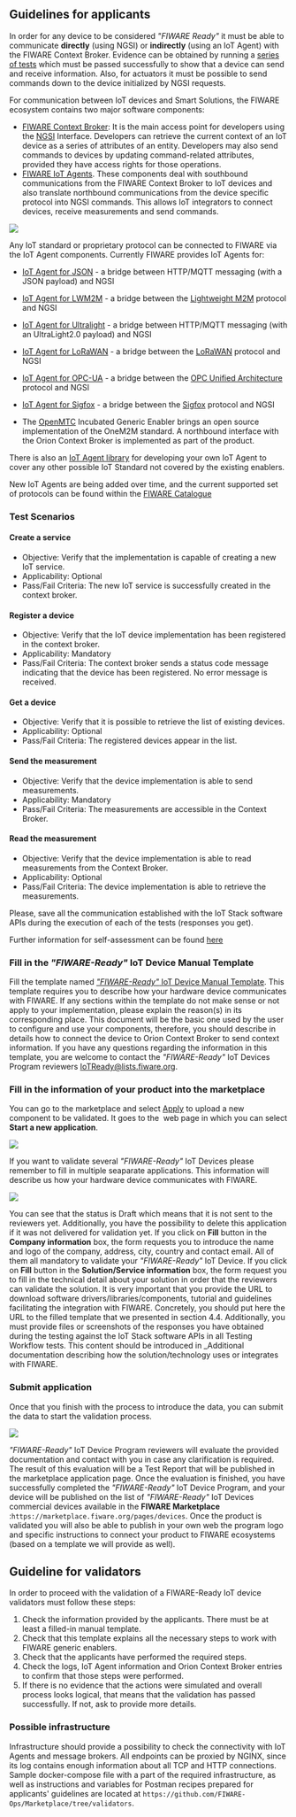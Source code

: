 ## Guidelines for applicants

In order for any device to be considered _"FIWARE Ready"_ it must be able to communicate **directly** (using NGSI) or
**indirectly** (using an IoT Agent) with the FIWARE Context Broker. Evidence can be obtained by running a
[series of tests](#test-scenarios) which must be passed successfully to show that a device can send and receive
information. Also, for actuators it must be possible to send commands down to the device initialized by NGSI requests.

For communication between IoT devices and Smart Solutions, the FIWARE ecosystem contains two major software components:

-   [FIWARE Context Broker](https://github.com/telefonicaid/fiware-orion): It is the main access point for developers
    using the [NGSI](https://fiware.github.io/specifications/OpenAPI/ngsiv2) Interface. Developers can retrieve the
    current context of an IoT device as a series of attributes of an entity. Developers may also send commands to
    devices by updating command-related attributes, provided they have access rights for those operations.
-   [FIWARE IoT Agents](https://github.com/Fiware/catalogue/tree/master/iot-agents). These components deal with
    southbound communications from the FIWARE Context Broker to IoT devices and also translate northbound communications
    from the device specific protocol into NGSI commands. This allows IoT integrators to connect devices, receive
    measurements and send commands.

![](../img/01.png)

Any IoT standard or proprietary protocol can be connected to FIWARE via the IoT Agent components. Currently FIWARE
provides IoT Agents for:

-   [IoT Agent for JSON](https://github.com/telefonicaid/iotagent-json) - a bridge between HTTP/MQTT messaging (with a
    JSON payload) and NGSI
-   [IoT Agent for LWM2M](https://github.com/telefonicaid/lightweightm2m-iotagent) - a bridge between the
    [Lightweight M2M](https://www.omaspecworks.org/what-is-oma-specworks/iot/lightweight-m2m-lwm2m/) protocol and NGSI
-   [IoT Agent for Ultralight](https://github.com/telefonicaid/iotagent-ul) - a bridge between HTTP/MQTT messaging (with
    an UltraLight2.0 payload) and NGSI
-   [IoT Agent for LoRaWAN](https://github.com/Atos-Research-and-Innovation/IoTagent-LoRaWAN) - a bridge between the
    [LoRaWAN](https://www.thethingsnetwork.org/docs/lorawan/) protocol and NGSI
-   [IoT Agent for OPC-UA](https://github.com/Engineering-Research-and-Development/iotagent-opcua) - a bridge between
    the [OPC Unified Architecture](http://www.opcua.us/) protocol and NGSI
-   [IoT Agent for Sigfox](https://github.com/telefonicaid/sigfox-iotagent) - a bridge between the
    [Sigfox](https://www.sigfox.com/en) protocol and NGSI

-   The [OpenMTC](https://github.com/OpenMTC/OpenMTC) Incubated Generic Enabler brings an open source implementation of
    the OneM2M standard. A northbound interface with the Orion Context Broker is implemented as part of the product.

There is also an [IoT Agent library](https://github.com/telefonicaid/iotagent-node-lib/) for developing your own IoT
Agent to cover any other possible IoT Standard not covered by the existing enablers.

New IoT Agents are being added over time, and the current supported set of protocols can be found within the
[FIWARE Catalogue](https://github.com/Fiware/catalogue/tree/master/iot-agents)

<h3 id="test-scenarios">Test Scenarios</h3>

<h4>Create a service</h4>

-   Objective: Verify that the implementation is capable of creating a new IoT service.
-   Applicability: Optional
-   Pass/Fail Criteria: The new IoT service is successfully created in the context broker.

<h4>Register a device</h4>

-   Objective: Verify that the IoT device implementation has been registered in the context broker.
-   Applicability: Mandatory
-   Pass/Fail Criteria: The context broker sends a status code message indicating that the device has been registered.
    No error message is received.

<h4>Get a device</h4>

-   Objective: Verify that it is possible to retrieve the list of existing devices.
-   Applicability: Optional
-   Pass/Fail Criteria: The registered devices appear in the list.

<h4>Send the measurement</h4>

-   Objective: Verify that the device implementation is able to send measurements.
-   Applicability: Mandatory
-   Pass/Fail Criteria: The measurements are accessible in the Context Broker.

<h4>Read the measurement</h4>

-   Objective: Verify that the device implementation is able to read measurements from the Context Broker.
-   Applicability: Optional
-   Pass/Fail Criteria: The device implementation is able to retrieve the measurements.

Please, save all the communication established with the IoT Stack software APIs during the execution of each of the
tests (responses you get).

Further information for self-assessment can be found [here](test-scenarios.md)

<h3>Fill in the <i>"FIWARE-Ready"</i> IoT Device Manual Template</h3>

Fill the template named
[_"FIWARE-Ready"_ IoT Device Manual Template](https://docs.google.com/document/d/1g_ic6Vy5g9i04Oe-kyFf8gxvP2862IVCGH9KJIqKuYk/edit).
This template requires you to describe how your hardware device communicates with FIWARE. If any sections within the
template do not make sense or not apply to your implementation, please explain the reason(s) in its corresponding place.
This document will be the basic one used by the user to configure and use your components, therefore, you should
describe in details how to connect the device to Orion Context Broker to send context information. If you have any
questions regarding the information in this template, you are welcome to contact the _"FIWARE-Ready"_ IoT Devices
Program reviewers [IoTReady@lists.fiware.org​](mailto:I​oTReady@lists.fiware.org​).

<h3>Fill in the information of your product into the marketplace</h3>

You can go to the marketplace and select [Apply](http://marketplace.fiware.org/apply) to upload a new component to be
validated. It goes to the ​ web page in which you can select **Start a new application**.

![](../img/02.png)

If you want to validate several _"FIWARE-Ready"_ IoT Devices please remember to fill in multiple seaparate applications.
This information will describe us how your hardware device communicates with FIWARE.

![](../img/03.png)

You can see that the status is Draft which means that it is not sent to the reviewers yet. Additionally, you have the
possibility to delete this application if it was not delivered for validation yet. If you click on **Fill** button in
the **Company information** box, the form requests you to introduce the name and logo of the company, address, city,
country and contact email. All of them all mandatory to validate your _"FIWARE-Ready"_ IoT Device. If you click on
**Fill** button in the **Solution/Service information** box, the form request you to fill in the technical detail about
your solution in order that the reviewers can validate the solution. It is very important that you provide the URL to
download software drivers/libraries/components, tutorial and guidelines facilitating the integration with FIWARE.
Concretely, you should put here the ​URL to the filled template that we presented in section 4.4​. Additionally, you
must provide ​files or screenshots of the responses you have obtained during the testing against the IoT Stack software
APIs in all Testing Workflow tests. This content should be introduced in \_Additional documentation describing how the
solution/technology uses or integrates with FIWARE.

<h3>Submit application</h3>

Once that you finish with the process to introduce the data, you can submit the data to start the validation process.

![](../img/04.png)

_"FIWARE-Ready"_ IoT Device Program reviewers will evaluate the provided documentation and contact with you in case any
clarification is required. The result of this evaluation will be a Test Report that will be published in the marketplace
application page. Once the evaluation is finished, you have successfully completed the _"FIWARE-Ready"_ IoT Device
Program, and your device will be published on the list of _"FIWARE-Ready"_ IoT Devices commercial devices available in
the **FIWARE Marketplace** :`https://marketplace.fiware.org/pages/devices`. Once the product is validated you will also
be able to publish in your own web the program logo and specific instructions to connect your product to FIWARE
ecosystems (based on a template we will provide as well).

## Guideline for validators

In order to proceed with the validation of a FIWARE-Ready IoT device validators must follow these steps:

1. Check the information provided by the applicants. There must be at least a filled-in manual template.
2. Check that this template explains all the necessary steps to work with FIWARE generic enablers.
3. Check that the applicants have performed the required steps.
4. Check the logs, IoT Agent information and Orion Context Broker entries to confirm that those steps were performed.
5. If there is no evidence that the actions were simulated and overall process looks logical, that means that the
   validation has passed successfully. If not, ask to provide more details.

<h3>Possible infrastructure</h3>

Infrastructure should provide a possibility to check the connectivity with IoT Agents and message brokers. All endpoints
can be proxied by NGINX, since its log contains enough information about all TCP and HTTP connections. Sample
docker-compose file with a part of the required infrastructure, as well as instructions and variables for Postman
recipes prepared for applicants' guidelines are located at `https://github.com/FIWARE-Ops/Marketplace/tree/validators`.
